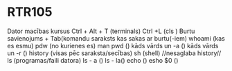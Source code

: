 # RTR105
Dator macības kursus
Ctrl + Alt + T (terminals)
Ctrl +L (cls )
Burtu savienojums + Tab(komandu saraksts kas sakas ar burtu(-iem)
whoami (kas es esmu)
pdw (no kurienes es)
man pwd ()
kāds vārds un -a ()
kāds vārds un -r ()
history (visas pēc saraksta/secības)
sh (shell) //nesaglaba history//
ls (programas/faili datora)
ls - a ()
ls - la()
echo ()
esho $0 ()
